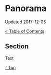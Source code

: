 <head>
</head>

# Panorama

Updated 2017-12-05

[< Table of Contents][0]

## Section

Text

[^ Top][99]

[0]: ../README.md
[99]: README.md
